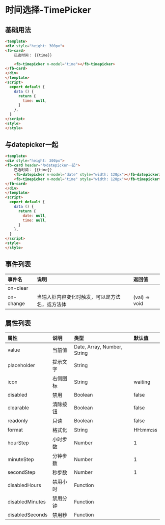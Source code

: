 [comment]: <> (fb-docs: docsify/fb-ui/03/timepicker/README.md)

# 时间选择-TimePicker

## 基础用法 

```html run {title:'示例演示'}
<template>
<div style="height: 300px">
<fb-card>
    已选时间： {{time}}

    <fb-timepicker v-model="time"></fb-timepicker>
</fb-card>
</div>
</template>
<script>
  export default {
    data () {
      return {
        time: null,
      }
    },
  }
</script>
<style>
</style>
```

## 与datepicker一起
```html run {title:'示例演示'}
<template>
<div style="height: 300px">
<fb-card header="与datepicker一起">
	已选时间： {{time}}
    <fb-datepicker v-model="date" style="width: 120px"></fb-datepicker>
    <fb-timepicker v-model="time" style="width: 120px"></fb-timepicker>
</fb-card>
</div>
</template>
<script>
  export default {
    data () {
      return {
        date: null,
        time: null,
      }
    },
  }
</script>
<style>
</style>
```

## 事件列表

| 事件名 | 说明 | 返回值 |
|:-------|:----|:-------|
| on-clear |  |
| on-change | 当输入框内容变化时触发，可以是方法名，或方法体 | (val) => void



## 属性列表

| 属性 | 说明 | 类型 | 默认值 |
|:-----|:----|:-----|:-------|
| value | 当前值 | Date, Array, Number, String |
| placeholder | 提示文字 | String |
| icon | 右侧图标 | String  | waiting
| disabled | 禁用 | Boolean  | false
| clearable | 清除按钮 | Boolean  | false
| readonly | 只读 | Boolean  | false
| format | 格式化 | String  | HH:mm:ss
| hourStep | 小时步数 | Number  | 1
| minuteStep | 分钟步数 | Number  | 1
| secondStep | 秒步数 | Number  | 1
| disabledHours | 禁用小时 | Function  | 
| disabledMinutes | 禁用分钟 | Function  | 
| disabledSeconds | 禁用秒 | Function  | 


